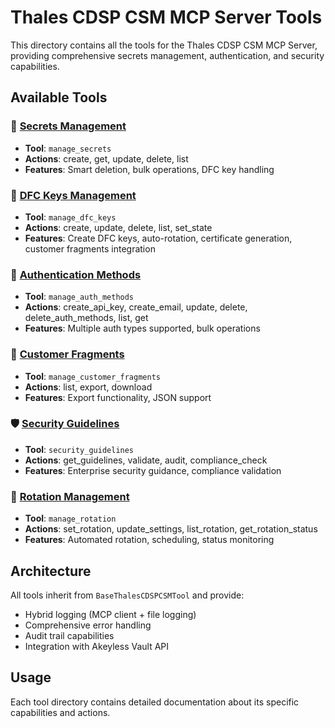 # Thales CDSP CSM MCP Server Tools

This directory contains all the tools for the Thales CDSP CSM MCP Server, providing comprehensive secrets management, authentication, and security capabilities.

## Available Tools

### 🔐 [Secrets Management](./secrets/)
- **Tool**: `manage_secrets`
- **Actions**: create, get, update, delete, list
- **Features**: Smart deletion, bulk operations, DFC key handling

### 🔑 [DFC Keys Management](./dfc_keys/)
- **Tool**: `manage_dfc_keys`
- **Actions**: create, update, delete, list, set_state
- **Features**: Create DFC keys, auto-rotation, certificate generation, customer fragments integration

### 🔐 [Authentication Methods](./auth_methods/)
- **Tool**: `manage_auth_methods`
- **Actions**: create_api_key, create_email, update, delete, delete_auth_methods, list, get
- **Features**: Multiple auth types supported, bulk operations

### 📄 [Customer Fragments](./customer_fragments/)
- **Tool**: `manage_customer_fragments`
- **Actions**: list, export, download
- **Features**: Export functionality, JSON support

### 🛡️ [Security Guidelines](./guidelines/)
- **Tool**: `security_guidelines`
- **Actions**: get_guidelines, validate, audit, compliance_check
- **Features**: Enterprise security guidance, compliance validation

### 🔄 [Rotation Management](./rotation/)
- **Tool**: `manage_rotation`
- **Actions**: set_rotation, update_settings, list_rotation, get_rotation_status
- **Features**: Automated rotation, scheduling, status monitoring

## Architecture

All tools inherit from `BaseThalesCDSPCSMTool` and provide:
- Hybrid logging (MCP client + file logging)
- Comprehensive error handling
- Audit trail capabilities
- Integration with Akeyless Vault API

## Usage

Each tool directory contains detailed documentation about its specific capabilities and actions. 